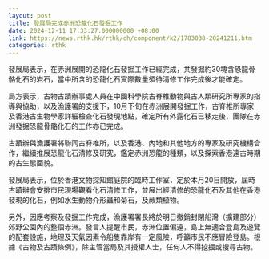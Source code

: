 ```yaml
---
layout: post
title: 發展局完成赤洲恐龍化石發掘工作
date: 2024-12-11 17:33:27.000000000 +08:00
link: https://news.rthk.hk/rthk/ch/component/k2/1783038-20241211.htm
categories: rthk
---
```


發展局表示，在赤洲展開的恐龍化石發掘工作已經完成，共發掘約30塊含恐龍骨骼化石的岩石，當中所含的恐龍化石實際數量須待清修工作完成後才能確定。

局方表示，古物古蹟辦事處人員在中國科學院古脊椎動物與古人類研究所專家的指導與協助，以及漁護署的支援下，10月下旬在赤洲展開發掘工作，古脊椎所專家及香港古生物學家詳細檢查化石發現地點，確定所有外露化石已移走後，團隊在赤洲發掘恐龍骨骼化石的工作亦已完成。

古蹟辦與漁護署將聯同古脊椎所，以及香港、內地和其他地方的專家及研究機構合作，繼續推展恐龍化石清修及研究，鑑定赤洲恐龍的種類，以及探索香港遠古時期的古生態面貌。

發展局表示，位於香港文物探知館庭院的臨時工作室，定於本月20日開放，屆時古蹟辦會安排市民現場觀看化石清修工作，並展出經清修的恐龍化石及其他在香港發現的化石，例如水生動物介形蟲和菊石，及蕨類植物。

另外，因應考察及發掘工作完成，漁護署署長將於明日撤銷封閉船灣（擴建部分）郊野公園內的整個赤洲。發言人提醒市民，赤洲位置偏遠，島上無適合登島及遊覽的配套設施，地理及天氣因素令船隻靠岸有一定風險，呼籲市民不應冒險登島。根據《古物及古蹟條例》，除主管當局及其授權人士，任何人不得挖掘或搜尋古物。
